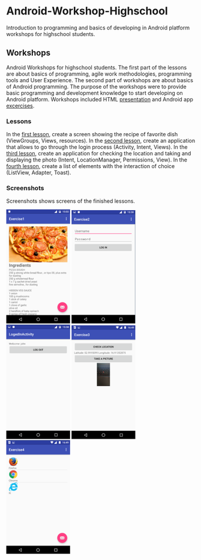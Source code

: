 # Android-Workshop-Highschool
Introduction to programming and basics of developing in Android platform workshops for highschool students.

## Workshops 
Android Workshops for highschool students. The first part of the lessons are about basics of programming, agile work methodologies, programming tools and User Experience. The second part of workshops are about basics of Android programming. The purpose of the workshops were to provide basic programming and development knowledge to start developing on Android platform. Workshops included HTML [presentation](presentation) and Android app [excercises](excersises).

### Lessons
In the [first lesson](exercises/Exercise1), create a screen showing the recipe of favorite dish (ViewGroups, Views, resources). In the [second lesson](exercises/Exercise2), create an application that allows to go through the login process (Activity, Intent, Views). In the [third lesson](exercises/Exercise3), create an application for checking the location and taking and displaying the photo (Intent, LocationManager, Permissions, View). In the [fourth lesson](exercises/Exercise4), create a list of elements with the interaction of choice (ListView, Adapter, Toast).

### Screenshots
Screenshots shows screens of the finished lessons.

<img src="screenshots/lesson1.png" width="170"> <img src="screenshots/lesson2a.png" width="170"> <img src="screenshots/lesson2b.png" width="170"> <img src="screenshots/lesson3.png" width="170"> <img src="screenshots/lesson4.png" width="170">
